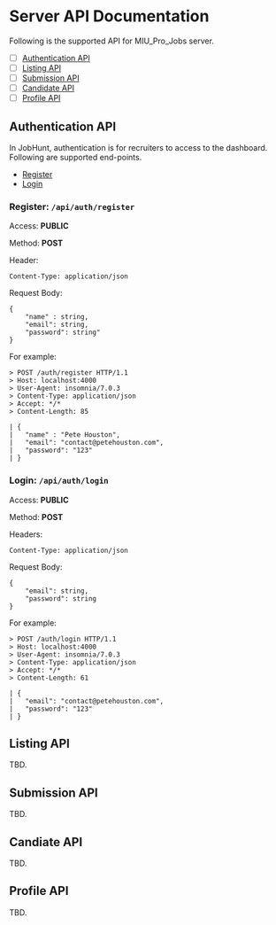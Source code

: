 # Server API Documentation

Following is the supported API for MIU_Pro_Jobs server.

- [ ] [Authentication API](#authentication-api)
- [ ] [Listing API]()
- [ ] [Submission API]()
- [ ] [Candidate API]()
- [ ] [Profile API]()

## Authentication API

In JobHunt, authentication is for recruiters to access to the dashboard. Following are supported end-points.

- [Register](#register-apiauthregister)
- [Login](#login-apiauthlogin)

### Register: `/api/auth/register`

Access: **PUBLIC**

Method: **POST**

Header: 
```
Content-Type: application/json
```

Request Body:

```
{
	"name" : string,
	"email": string,
	"password": string"
}
```

For example:

```
> POST /auth/register HTTP/1.1
> Host: localhost:4000
> User-Agent: insomnia/7.0.3
> Content-Type: application/json
> Accept: */*
> Content-Length: 85

| {
| 	"name" : "Pete Houston",
| 	"email": "contact@petehouston.com",
| 	"password": "123"
| }
```

### Login: `/api/auth/login`

Access: **PUBLIC**

Method: **POST**

Headers:

```
Content-Type: application/json
```

Request Body:

```
{
	"email": string,
	"password": string
}
```

For example:

```
> POST /auth/login HTTP/1.1
> Host: localhost:4000
> User-Agent: insomnia/7.0.3
> Content-Type: application/json
> Accept: */*
> Content-Length: 61

| {
| 	"email": "contact@petehouston.com",
| 	"password": "123"
| }
```


## Listing API

TBD.

## Submission API

TBD.

## Candiate API

TBD.

## Profile API

TBD.
